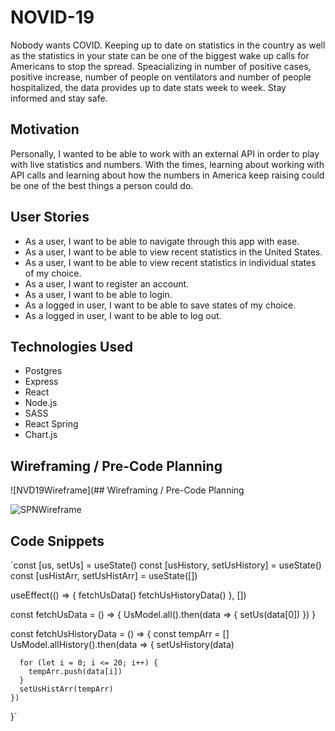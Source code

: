 # NOVID-19
Nobody wants COVID. Keeping up to date on statistics in the country as well as the statistics in your state can be one of the biggest wake up calls for Americans to stop the spread. Speacializing in number of positive cases, positive increase, number of people on ventilators and number of people hospitalized, the data provides up to date stats week to week. Stay informed and stay safe. 

## Motivation
Personally, I wanted to be able to work with an external API in order to play with live statistics and numbers. With the times, learning about working with API calls and learning about how the numbers in America keep raising could be one of the best things a person could do. 

## User Stories
- As a user, I want to be able to navigate through this app with ease.
- As a user, I want to be able to view recent statistics in the United States.
- As a user, I want to be able to view recent statistics in individual states of my choice.
- As a user, I want to register an account.
- As a user, I want to be able to login.
- As a logged in user, I want to be able to save states of my choice.
- As a logged in user, I want to be able to log out. 

## Technologies Used
- Postgres
- Express
- React
- Node.js
- SASS
- React Spring
- Chart.js

## Wireframing / Pre-Code Planning

![NVD19Wireframe](## Wireframing / Pre-Code Planning

![SPNWireframe](https://i.imgur.com/J7wPovB.png)

## Code Snippets
`const [us, setUs] = useState()
  const [usHistory, setUsHistory] = useState()
  const [usHistArr, setUsHistArr] = useState([])

  useEffect(() => {
    fetchUsData()
    fetchUsHistoryData()
  }, [])

  const fetchUsData = () => {
    UsModel.all().then(data => {
      setUs(data[0])
    })
  }
  
  const fetchUsHistoryData = () => {
    const tempArr = []
    UsModel.allHistory().then(data => {
      setUsHistory(data)

      for (let i = 0; i <= 20; i++) {
        tempArr.push(data[i])
      }
      setUsHistArr(tempArr)
    })
  }`

